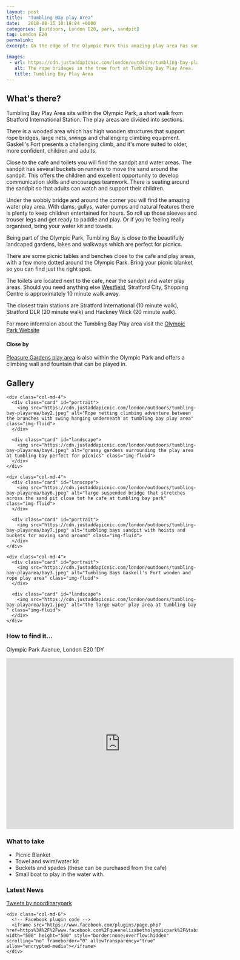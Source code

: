 ```yaml
---
layout: post
title:  "Tumbling Bay play Area"
date:   2018-08-15 10:18:04 +0000
categories: [outdoors, London E20, park, sandpit]
tag: London E20
permalink: 
excerpt: On the edge of the Olympic Park this amazing play area has something for everyone; tree top adventures, sandpit, splash area and wide open green spaces.  With a lovely cafe and well equiped facilities it's the perfect place to just add a picnic.

images: 
 - url: https://cdn.justaddapicnic.com/london/outdoors/tumbling-bay-playarea/bay8.jpeg
   alt: The rope brideges in the tree fort at Tumbling Bay Play Area.
   title: Tumbling Bay Play Area
---
```


## What's there?

Tumbling Bay Play Area sits within the Olympic Park, a short walk from Stratford International Station.  The play areas are divided into sections.

There is a wooded area which has high wooden structures that support rope bridges, large nets, swings and challenging climbing equipment.  Gaskell's Fort presents a challenging climb, and it's more suited to older, more confident, children and adults. 

Close to the cafe and toilets you will find the sandpit and water areas.  The sandpit has several buckets on runners to move the sand around the sandpit.  This offers the children and excellent opportunity to develop communication skills and encourages teamwork.  There is seating around the sandpit so that adults can watch and support their children.

Under the wobbly bridge and around the corner you will find the amazing water play area.  With dams, gullys, water pumps and natural features there is plenty to keep children entertained for hours.  So roll up those sleeves and trouser legs and get ready to paddle and play.  Or if you're feeling really organised, bring your water kit and towels.

Being part of the Olympic Park, Tumbling Bay is close to the beautifully landcaped gardens, lakes and walkways which are perfect for picnics.

There are some picnic tables and benches close to the cafe and play areas, with a few more dotted around the Olympic Park.  Bring your picnic blanket so you can find just the right spot.

The toilets are located next to the cafe, near the sandpit and water play areas.  Should you need anything else [Westfield](https://uk.westfield.com/stratfordcity), Stratford City, Shopping Centre is approximately 10 minute walk away.

The closest train stations are Stratford International (10 minute walk), Stratford DLR (20 minute walk) and Hackney Wick (20 minute walk). 

For more infomraion about the Tumbling Bay Play area visit the [Olympic Park Website](http://www.queenelizabetholympicpark.co.uk/the-park/attractions/parklands/play-areas)

#### Close by

[Pleasure Gardens play area](http://www.queenelizabetholympicpark.co.uk/the-park/attractions/parklands/play-areas) is also within the Olympic Park and offers a climbing wall and fountain that can be played in.

## Gallery

<div class="container">

  <div class="row">

    <div class="col-md-4">
      <div class="card" id="portrait">
        <img src="https://cdn.justaddapicnic.com/london/outdoors/tumbling-bay-playarea/bay2.jpeg" alt="Rope netting climbing adventure between the branches with swing hanging underneath at tumbling bay play area" class="img-fluid">
      </div>

      <div class="card" id="landscape">
        <img src="https://cdn.justaddapicnic.com/london/outdoors/tumbling-bay-playarea/bay4.jpeg" alt="grassy gardens surrounding the play area at tumbling bay perfect for picnics" class="img-fluid">
      </div>  
    </div>

    <div class="col-md-4">
      <div class="card" id="lanscape">
        <img src="https://cdn.justaddapicnic.com/london/outdoors/tumbling-bay-playarea/bay6.jpeg" alt="large suspended bridge that stretches across the sand pit close tot he cafe at tumbling bay park" class="img-fluid">
      </div>

      <div class="card" id="portrait">
        <img src="https://cdn.justaddapicnic.com/london/outdoors/tumbling-bay-playarea/bay7.jpeg" alt="tumbling bays sandpit with hoists and buckets for moving sand around" class="img-fluid">
      </div>
    </div>

    <div class="col-md-4">
      <div class="card" id="portrait">
        <img src="https://cdn.justaddapicnic.com/london/outdoors/tumbling-bay-playarea/bay3.jpeg" alt="Tumbling Bays Gaskell's Fort wooden and rope play area" class="img-fluid">
      </div>

      <div class="card" id="landscape">
        <img src="https://cdn.justaddapicnic.com/london/outdoors/tumbling-bay-playarea/bay1.jpeg" alt="the large water play area at tumbling bay " class="img-fluid">
      </div>
    </div>

  </div>      
</div>


### How to find it...
Olympic Park Avenue, London E20 1DY

<iframe src="https://www.google.com/maps/embed?pb=!1m18!1m12!1m3!1d4962.187126125503!2d-0.019757732492660652!3d51.548183335788835!2m3!1f0!2f0!3f0!3m2!1i1024!2i768!4f13.1!3m3!1m2!1s0x48761d71b7521473%3A0x6b1bc85a0cedfea5!2sTumbling+Bay+Playground!5e0!3m2!1sen!2suk!4v1535989292734" width="600" height="450" frameborder="0" style="border:0" allowfullscreen></iframe>

### What to take
* Picnic Blanket
* Towel and swim/water kit
* Buckets and spades (these can be purchased from the cafe)
* Small boat to play in the water with.

### Latest News

<div class="container">
  <div class="row">
    <div class="col-md-6">
      <!-- Twitter plugin code -->
      <a class="twitter-timeline" data-width="400" data-height="500" href="https://twitter.com/noordinarypark?ref_src=twsrc%5Etfw">Tweets by noordinarypark</a> <script async src="https://platform.twitter.com/widgets.js" charset="utf-8"></script> 
    </div>
  
    <div class="col-md-6">
      <!-- Facebook plugin code -->
      <iframe src="https://www.facebook.com/plugins/page.php?href=https%3A%2F%2Fwww.facebook.com%2Fqueenelizabetholympicpark%2F&tabs=timeline&width=500&height=500&small_header=true&adapt_container_width=true&hide_cover=false&show_facepile=false&appId" width="500" height="500" style="border:none;overflow:hidden" scrolling="no" frameborder="0" allowTransparency="true" allow="encrypted-media"></iframe>
    </div>
  </div>
</div>
